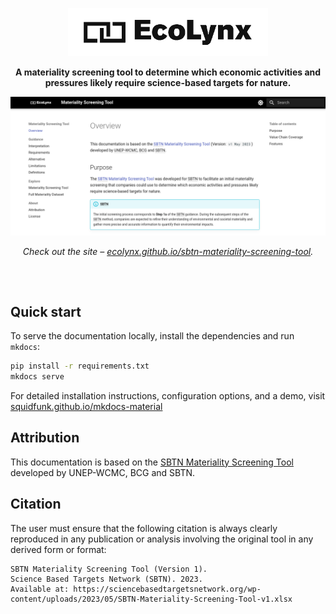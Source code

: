 <p align="center">
  <a href="https://ecolynx.github.io/sbtn-materiality-screening-tool/">
    <img src="docs/assets/logo_black.png" width="320" alt="Materiality Screening Tool">
  </a>
</p>

<p align="center">
  <strong>
    A materiality screening tool to determine which economic activities and pressures 
    likely require science-based targets for nature.
  </strong>
</p>

<p align="center">
  <a href="https://ecolynx.github.io/sbtn-materiality-screening-tool/">
    <img src="docs/assets/screenshot.png" width="700" />
  </a>
</p>

<p align="center">
  <em>
    Check out the site – 
    <a
      href="https://ecolynx.github.io/sbtn-materiality-screening-tool/"
    >ecolynx.github.io/sbtn-materiality-screening-tool</a>.
  </em>
</p>

<h2></h2>
<p>&nbsp;</p>

## Quick start

To serve the documentation locally, install the dependencies and run `mkdocs`:

``` sh
pip install -r requirements.txt
mkdocs serve
```

For detailed installation instructions, configuration options, and a demo, visit
[squidfunk.github.io/mkdocs-material][Material for MkDocs]

  [Material for MkDocs]: https://squidfunk.github.io/mkdocs-material/

## Attribution

This documentation is based on the [SBTN Materiality Screening Tool](https://sciencebasedtargetsnetwork.org/wp-content/uploads/2023/05/SBTN-Materiality-Screening-Tool-v1.xlsx) developed by UNEP-WCMC, BCG and SBTN.

## Citation

The user must ensure that the following citation is always clearly reproduced in any publication or analysis involving the original tool in any derived form or format:

```
SBTN Materiality Screening Tool (Version 1).  
Science Based Targets Network (SBTN). 2023.  
Available at: https://sciencebasedtargetsnetwork.org/wp-content/uploads/2023/05/SBTN-Materiality-Screening-Tool-v1.xlsx
```

